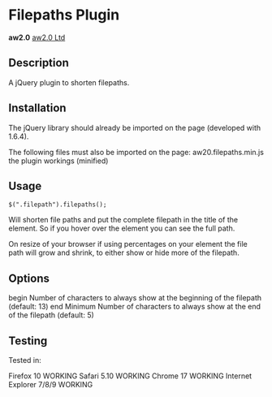 # Filepaths Plugin 
**aw2.0**
[aw2.0 Ltd](http://aw20.co.uk)


## Description
A jQuery plugin to shorten filepaths.

## Installation
The jQuery library should already be imported on the page (developed with 1.6.4).

The following files must also be imported on the page:
aw20.filepaths.min.js    the plugin workings (minified)


## Usage
`$(".filepath").filepaths();`

Will shorten file paths and put the complete filepath in the title of the element. So if you hover over 
the element you can see the full path.

On resize of your browser if using percentages on your element the file path will grow and shrink, to either 
show or hide more of the filepath.


## Options

begin	Number of characters to always show at the beginning of the filepath (default: 13)
end 	Minimum Number of characters to always show at the end of the filepath (default: 5)


## Testing

Tested in:

Firefox 10            	  WORKING
Safari 5.10           	  WORKING
Chrome 17		  WORKING
Internet Explorer 7/8/9   WORKING
